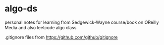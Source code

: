 # algo-ds

personal notes for learning from Sedgewick-Wayne course/book on OReilly Media
and also leetcode algo class

.gitignore files from https://github.com/github/gitignore


